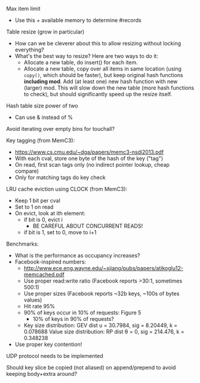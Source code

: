 Max item limit
  - Use this + available memory to determine #records

Table resize (grow in particular)
  - How can we be cleverer about this to allow resizing without locking
    everything?
  - What's the best way to resize? Here are two ways to do it:
    - Allocate a new table, do insert() for each item.
    - Allocate a new table, copy over all items in same location (using
      `copy()`, which should be faster), but keep original hash
      functions **including mod**. Add (at least one) new hash function
      with new (larger) mod. This will slow down the new table (more
      hash functions to check), but should significantly speed up the
      resize itself.

Hash table size power of two
  - Can use & instead of %

Avoid iterating over empty bins for touchall?

Key tagging (from MemC3):
  - https://www.cs.cmu.edu/~dga/papers/memc3-nsdi2013.pdf
  - With each cval, store one byte of the hash of the key ("tag")
  - On read, first scan tags only (no indirect pointer lookup, cheap compare)
  - Only for matching tags do key check

LRU cache eviction using CLOCK (from MemC3):
  - Keep 1 bit per cval
  - Set to 1 on read
  - On evict, look at ith element:
     - if bit is 0, evict i
       - BE CAREFUL ABOUT CONCURRENT READS!
     - if bit is 1, set to 0, move to i+1

Benchmarks:
  - What is the performance as occupancy increases?
  - Facebook-inspired numbers:
    - http://www.ece.eng.wayne.edu/~sjiang/pubs/papers/atikoglu12-memcached.pdf
    - Use proper read:write ratio (Facebook reports >30:1, sometimes 500:1)
    - Use proper sizes (Facebook reports ~32b keys, ~100s of bytes values)
    - Hit rate 95%
    - 90% of keys occur in 10% of requests: Figure 5
      - 10% of keys in 90% of requests?
    - Key size distribution: GEV dist u = 30.7984, sig = 8.20449, k = 0.078688
      Value size distribution: RP dist θ = 0, sig = 214.476, k = 0.348238
  - Use proper key contention!

UDP protocol needs to be implemented

Should key slice be copied (not aliased) on append/prepend to avoid keeping
body+extra around?
